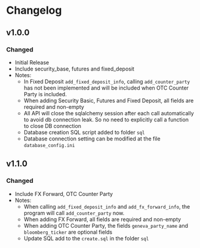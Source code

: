 # Changelog

## v1.0.0

### Changed

- Initial Release
- Include security_base, futures and fixed_deposit
- Notes:
  - In Fixed Deposit `add_fixed_deposit_info`, calling `add_counter_party` has not been implemented and will be included when OTC Counter Party is included.
  - When adding Security Basic, Futures and Fixed Deposit, all fields are required and non-empty
  - All API will close the sqlalchemy session after each call automatically to avoid db connection leak. So no need to explicitly call a function to close DB connection
  - Database creation SQL script added to folder `sql`
  - Database connection setting can be modified at the file `database_config.ini`

## v1.1.0

### Changed

- Include FX Forward, OTC Counter Party
- Notes:
  - When calling `add_fixed_deposit_info` and `add_fx_forward_info`, the program will call `add_counter_party` now.
  - When adding FX Forward, all fields are required and non-empty
  - When adding OTC Counter Party, the fields `geneva_party_name` and `bloomberg_ticker` are optional fields
  - Update SQL add to the `create.sql` in the folder `sql`
